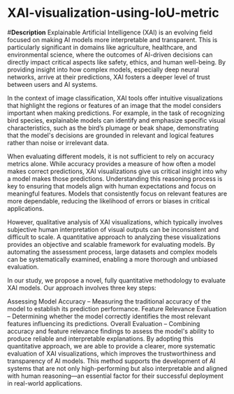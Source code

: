 # XAI-visualization-using-IoU-metric
#**Description**
Explainable Artificial Intelligence (XAI) is an evolving field focused on making AI models more interpretable and transparent. This is particularly significant in domains like agriculture, healthcare, and environmental science, where the outcomes of AI-driven decisions can directly impact critical aspects like safety, ethics, and human well-being. By providing insight into how complex models, especially deep neural networks, arrive at their predictions, XAI fosters a deeper level of trust between users and AI systems.

In the context of image classification, XAI tools offer intuitive visualizations that highlight the regions or features of an image that the model considers important when making predictions. For example, in the task of recognizing bird species, explainable models can identify and emphasize specific visual characteristics, such as the bird’s plumage or beak shape, demonstrating that the model's decisions are grounded in relevant and logical features rather than noise or irrelevant data.

When evaluating different models, it is not sufficient to rely on accuracy metrics alone. While accuracy provides a measure of how often a model makes correct predictions, XAI visualizations give us critical insight into why a model makes those predictions. Understanding this reasoning process is key to ensuring that models align with human expectations and focus on meaningful features. Models that consistently focus on relevant features are more dependable, reducing the likelihood of errors or biases in critical applications.

However, qualitative analysis of XAI visualizations, which typically involves subjective human interpretation of visual outputs can be inconsistent and difficult to scale. A quantitative approach to analyzing these visualizations provides an objective and scalable framework for evaluating models. By automating the assessment process, large datasets and complex models can be systematically examined, enabling a more thorough and unbiased evaluation.

In our study, we propose a novel, fully quantitative methodology to evaluate XAI models. Our approach involves three key steps:

Assessing Model Accuracy – Measuring the traditional accuracy of the model to establish its prediction performance.
Feature Relevance Evaluation – Determining whether the model correctly identifies the most relevant features influencing its predictions.
Overall Evaluation – Combining accuracy and feature relevance findings to assess the model's ability to produce reliable and interpretable explanations.
By adopting this quantitative approach, we are able to provide a clearer, more systematic evaluation of XAI visualizations, which improves the trustworthiness and transparency of AI models. This method supports the development of AI systems that are not only high-performing but also interpretable and aligned with human reasoning—an essential factor for their successful deployment in real-world applications.


